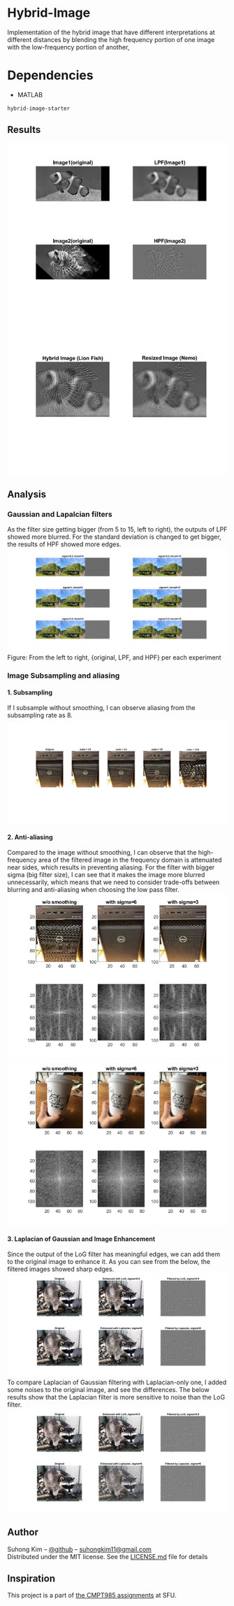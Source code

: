 # Hybrid-Image
Implementation of the hybrid image that have different interpretations at different distances by blending the high frequency portion of one image with the low-frequency portion of another,

# Dependencies
* MATLAB
```
hybrid-image-starter
```
## Results
![the intermediate inputs](./screenshots/part3_input.png)
![Hybrid Images at two different views](./screenshots/part3_result.png)

## Analysis
### Gaussian and Lapalcian filters
As the filter size getting bigger (from 5 to 15, left to right), the outputs of LPF showed more blurred. 
For the standard deviation is changed to get bigger, the results of HPF showed more edges.
![](./screenshots/part11.png)
Figure: From the left to right, {original, LPF, and HPF} per each experiment

### Image Subsampling and aliasing 
#### 1. Subsampling
If I subsample without smoothing, I can observe aliasing from the subsampling rate as 8.  
![](./screenshots/part12_resize.png)

#### 2. Anti-aliasing
Compared to the image without smoothing, I can observe that the high-frequency area of the filtered image in the frequency domain is attenuated near sides, which results in preventing aliasing. For the filter with bigger sigma (big filter size), I can see that it makes the image more blurred unnecessarily, which means that we need to consider trade-offs between blurring and anti-aliasing when choosing the low pass filter.
![](./screenshots/part12_results_h8.png)
![](./screenshots/part12_results_l8.png)

#### 3. Laplacian of Gaussian and Image Enhancement
Since the output of the LoG filter has meaningful edges, we can add them to the original image to enhance it. As you can see from the below, the filtered images showed sharp edges.
![](./screenshots/part13_results1.png)
To compare Laplacian of Gaussian filtering with Laplacian-only one, I added some noises to the original image, and see the differences. The below results show that the Laplacian filter is more sensitive to noise than the LoG filter.
![](./screenshots/part13_results2.png)

## Author

Suhong Kim – [@github](https://github.com/suhongkim) – suhongkim11@gmail.com \
Distributed under the MIT license. See the [LICENSE.md](LICENSE.md) file for details


## Inspiration
This project is a part of [the CMPT985 assignments](http://yaksoy.github.io/cpim/p1/) at SFU. 
